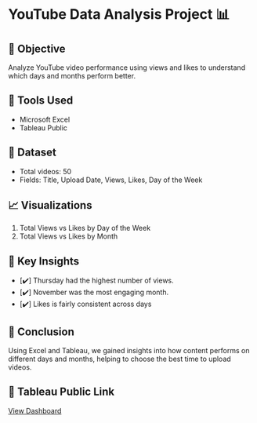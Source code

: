 # YouTube Data Analysis Project 📊

## 📌 Objective
Analyze YouTube video performance using views and likes to understand which days and months perform better.

## 🧰 Tools Used
- Microsoft Excel
- Tableau Public

## 📁 Dataset
- Total videos: 50
- Fields: Title, Upload Date, Views, Likes, Day of the Week

## 📈 Visualizations
1. Total Views vs Likes by Day of the Week
2. Total Views vs Likes by Month

## 🧠 Key Insights
- [✔️] Thursday had the highest number of views.
- [✔️] November was the most engaging month.
- [✔️] Likes is fairly consistent across days

## 🧾 Conclusion
Using Excel and Tableau, we gained insights into how content performs on different days and months, helping to choose the best time to upload videos.

## 🔗 Tableau Public Link
[View Dashboard](https://public.tableau.com/...) 

